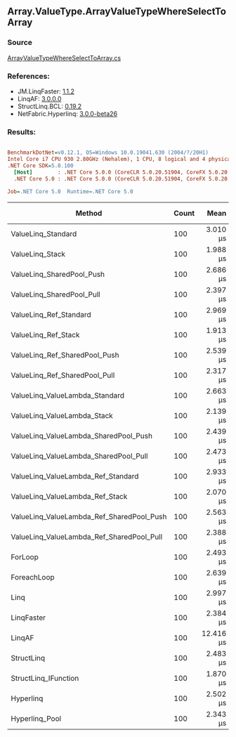 ﻿## Array.ValueType.ArrayValueTypeWhereSelectToArray

### Source
[ArrayValueTypeWhereSelectToArray.cs](../LinqBenchmarks/Array/ValueType/ArrayValueTypeWhereSelectToArray.cs)

### References:
- JM.LinqFaster: [1.1.2](https://www.nuget.org/packages/JM.LinqFaster/1.1.2)
- LinqAF: [3.0.0.0](https://www.nuget.org/packages/LinqAF/3.0.0.0)
- StructLinq.BCL: [0.19.2](https://www.nuget.org/packages/StructLinq.BCL/0.19.2)
- NetFabric.Hyperlinq: [3.0.0-beta26](https://www.nuget.org/packages/NetFabric.Hyperlinq/3.0.0-beta26)

### Results:
``` ini

BenchmarkDotNet=v0.12.1, OS=Windows 10.0.19041.630 (2004/?/20H1)
Intel Core i7 CPU 930 2.80GHz (Nehalem), 1 CPU, 8 logical and 4 physical cores
.NET Core SDK=5.0.100
  [Host]        : .NET Core 5.0.0 (CoreCLR 5.0.20.51904, CoreFX 5.0.20.51904), X64 RyuJIT
  .NET Core 5.0 : .NET Core 5.0.0 (CoreCLR 5.0.20.51904, CoreFX 5.0.20.51904), X64 RyuJIT

Job=.NET Core 5.0  Runtime=.NET Core 5.0  

```
|                                    Method | Count |      Mean |     Error |    StdDev |    Median | Ratio | RatioSD |  Gen 0 | Gen 1 | Gen 2 | Allocated |
|------------------------------------------ |------ |----------:|----------:|----------:|----------:|------:|--------:|-------:|------:|------:|----------:|
|                        ValueLinq_Standard |   100 |  3.010 μs | 0.0261 μs | 0.0244 μs |  3.016 μs |  1.21 |    0.07 | 1.5717 |     - |     - |    6576 B |
|                           ValueLinq_Stack |   100 |  1.988 μs | 0.0141 μs | 0.0117 μs |  1.989 μs |  0.80 |    0.05 | 0.4807 |     - |     - |    2024 B |
|                 ValueLinq_SharedPool_Push |   100 |  2.686 μs | 0.0242 μs | 0.0227 μs |  2.683 μs |  1.08 |    0.07 | 0.4807 |     - |     - |    2024 B |
|                 ValueLinq_SharedPool_Pull |   100 |  2.397 μs | 0.0326 μs | 0.0272 μs |  2.400 μs |  0.97 |    0.06 | 0.4807 |     - |     - |    2024 B |
|                    ValueLinq_Ref_Standard |   100 |  2.969 μs | 0.0259 μs | 0.0242 μs |  2.965 μs |  1.20 |    0.07 | 1.5717 |     - |     - |    6576 B |
|                       ValueLinq_Ref_Stack |   100 |  1.913 μs | 0.0365 μs | 0.0391 μs |  1.922 μs |  0.77 |    0.05 | 0.4807 |     - |     - |    2024 B |
|             ValueLinq_Ref_SharedPool_Push |   100 |  2.539 μs | 0.0506 μs | 0.0541 μs |  2.548 μs |  1.02 |    0.07 | 0.4807 |     - |     - |    2024 B |
|             ValueLinq_Ref_SharedPool_Pull |   100 |  2.317 μs | 0.0454 μs | 0.0746 μs |  2.329 μs |  0.94 |    0.06 | 0.4807 |     - |     - |    2024 B |
|            ValueLinq_ValueLambda_Standard |   100 |  2.663 μs | 0.0519 μs | 0.0867 μs |  2.664 μs |  1.07 |    0.07 | 1.5717 |     - |     - |    6576 B |
|               ValueLinq_ValueLambda_Stack |   100 |  2.139 μs | 0.0421 μs | 0.0870 μs |  2.146 μs |  0.86 |    0.07 | 0.4807 |     - |     - |    2024 B |
|     ValueLinq_ValueLambda_SharedPool_Push |   100 |  2.439 μs | 0.0486 μs | 0.1117 μs |  2.452 μs |  0.98 |    0.06 | 0.4807 |     - |     - |    2024 B |
|     ValueLinq_ValueLambda_SharedPool_Pull |   100 |  2.473 μs | 0.0493 μs | 0.1421 μs |  2.479 μs |  0.99 |    0.08 | 0.4807 |     - |     - |    2024 B |
|        ValueLinq_ValueLambda_Ref_Standard |   100 |  2.933 μs | 0.0588 μs | 0.1538 μs |  2.945 μs |  1.18 |    0.09 | 1.5717 |     - |     - |    6576 B |
|           ValueLinq_ValueLambda_Ref_Stack |   100 |  2.070 μs | 0.0422 μs | 0.1246 μs |  2.090 μs |  0.84 |    0.07 | 0.4807 |     - |     - |    2024 B |
| ValueLinq_ValueLambda_Ref_SharedPool_Push |   100 |  2.563 μs | 0.0512 μs | 0.1302 μs |  2.580 μs |  1.03 |    0.08 | 0.4807 |     - |     - |    2024 B |
| ValueLinq_ValueLambda_Ref_SharedPool_Pull |   100 |  2.388 μs | 0.0477 μs | 0.1196 μs |  2.405 μs |  0.96 |    0.07 | 0.4807 |     - |     - |    2024 B |
|                                   ForLoop |   100 |  2.493 μs | 0.0500 μs | 0.1299 μs |  2.506 μs |  1.00 |    0.00 | 1.7052 |     - |     - |    7136 B |
|                               ForeachLoop |   100 |  2.639 μs | 0.0528 μs | 0.1256 μs |  2.678 μs |  1.06 |    0.07 | 1.7052 |     - |     - |    7136 B |
|                                      Linq |   100 |  2.997 μs | 0.0595 μs | 0.1342 μs |  3.039 μs |  1.21 |    0.09 | 1.2131 |     - |     - |    5088 B |
|                                LinqFaster |   100 |  2.384 μs | 0.0474 μs | 0.1391 μs |  2.400 μs |  0.96 |    0.07 | 1.4420 |     - |     - |    6048 B |
|                                    LinqAF |   100 | 12.416 μs | 0.5270 μs | 1.4066 μs | 12.100 μs |  5.01 |    0.66 |      - |     - |     - |    7104 B |
|                                StructLinq |   100 |  2.483 μs | 0.0495 μs | 0.1338 μs |  2.469 μs |  1.00 |    0.08 | 0.5035 |     - |     - |    2120 B |
|                      StructLinq_IFunction |   100 |  1.870 μs | 0.0376 μs | 0.1072 μs |  1.901 μs |  0.75 |    0.06 | 0.4807 |     - |     - |    2024 B |
|                                 Hyperlinq |   100 |  2.502 μs | 0.0496 μs | 0.1463 μs |  2.514 μs |  1.00 |    0.08 | 0.4807 |     - |     - |    2024 B |
|                            Hyperlinq_Pool |   100 |  2.343 μs | 0.0462 μs | 0.0975 μs |  2.343 μs |  0.95 |    0.06 | 0.0114 |     - |     - |      56 B |

